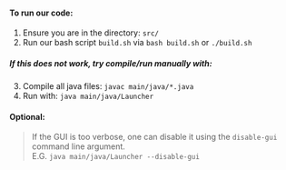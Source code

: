#### To run our code:
1. Ensure you are in the directory: `src/`  
2. Run our bash script `build.sh` via `bash build.sh` or `./build.sh`

##### If this does not work, try compile/run manually with:
3. Compile all java files: `javac main/java/*.java`  
4. Run with: `java main/java/Launcher`  

#### Optional:
> If the GUI is too verbose, one can disable it using the `disable-gui` command line argument.  
> E.G. `java main/java/Launcher --disable-gui`
